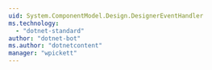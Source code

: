 ```yaml
---
uid: System.ComponentModel.Design.DesignerEventHandler
ms.technology: 
  - "dotnet-standard"
author: "dotnet-bot"
ms.author: "dotnetcontent"
manager: "wpickett"
---
```

